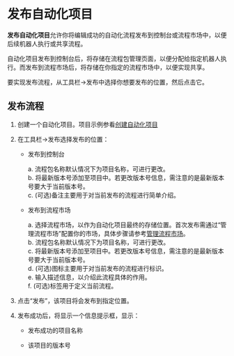 # 发布自动化项目
**发布自动化项目**允许你将编辑成功的自动化流程发布到控制台或流程市场中，以便后续机器人执行或共享流程。

自动化项目发布到控制台后，将存储在流程包管理页面，以便分配给指定机器人执行。而发布到流程市场后，将存储在你指定的流程市场中，以便实现共享。

要实现发布流程，从工具栏->发布中选择你想要发布的位置，然后点击它。

<!-- ![发布项目](https://docimages.blob.core.chinacloudapi.cn/images/Studio/automationProject/publishProject/choosePosition.PNG) -->

## 发布流程
1. 创建一个自动化项目。项目示例参看[创建自动化项目](./CreateProject.md)
2. 在工具栏->发布选择发布的位置：
    * 发布到控制台
    
        <!-- ![发布到控制台](https://docimages.blob.core.chinacloudapi.cn/images/Studio/automationProject/publishProject/publishToConsole.PNG) -->

        a. 流程包名称默认情况下为项目名称，可进行更改。</br>
        b. 将最新版本号添加至项目中。若更改版本号信息，需注意的是最新版本号要大于当前版本号。</br>
        c. (可选)备注主要用于对当前发布的流程进行简单介绍。

    * 发布到流程市场
    
        <!-- ![发布到流程市场](https://docimages.blob.core.chinacloudapi.cn/images/Studio/automationProject/publishProject/publishToFlowmarket.PNG) -->

        a. 选择流程市场，以作为自动化项目最终的存储位置。首次发布需通过“管理流程市场”配置你的市场，具体步骤请参考[管理流程市场](../Market.md)。</br>
        b. 流程包名称默认情况下为项目名称，可进行更改。</br>
        c. 将最新版本号添加至项目中。若更改版本号信息，需注意的是最新版本号要大于当前版本号。</br>
        d. (可选)图标主要用于对当前发布的流程进行标识。</br>
        e. 输入描述信息，以介绍此流程具体的作用。</br>
        f. (可选)标签用于定义当前流程。

3. 点击“发布”，该项目将会发布到指定位置。
4. 发布成功后，将显示一个信息提示框，显示：
    * 发布成功的项目名称
    * 该项目的版本号

        <!-- ![发布成功](https://docimages.blob.core.chinacloudapi.cn/images/Studio/automationProject/publishProject/publishSuccess.PNG) -->